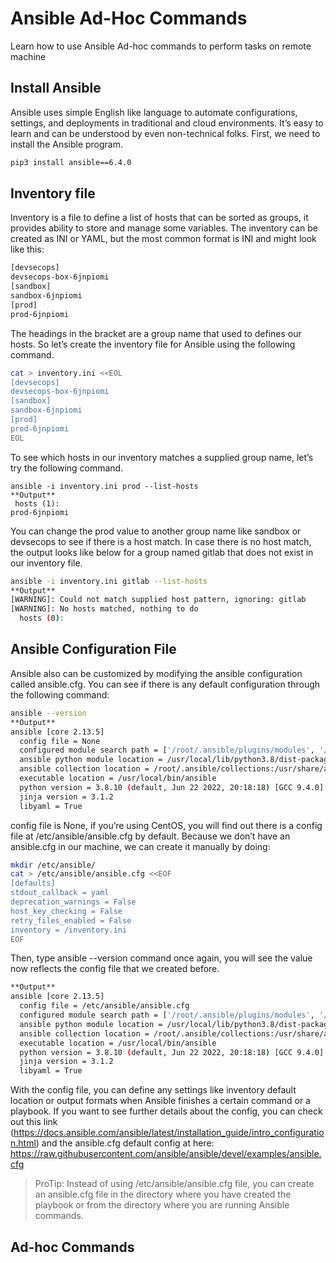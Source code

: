 # Ansible Ad-Hoc Commands
Learn how to use Ansible Ad-hoc commands to perform tasks on remote machine
## Install Ansible
Ansible uses simple English like language to automate configurations, settings, and deployments in traditional and cloud environments. It’s easy to learn and can be understood by even non-technical folks.
First, we need to install the Ansible program.
```sh
pip3 install ansible==6.4.0
```
## Inventory file
Inventory is a file to define a list of hosts that can be sorted as groups, it provides ability to store and manage some variables. The inventory can be created as INI or YAML, but the most common format is INI and might look like this:
```sh
[devsecops]
devsecops-box-6jnpiomi
[sandbox]
sandbox-6jnpiomi
[prod]
prod-6jnpiomi
```
The headings in the bracket are a group name that used to defines our hosts. So let’s create the inventory file for Ansible using the following command.
```sh
cat > inventory.ini <<EOL
[devsecops]
devsecops-box-6jnpiomi
[sandbox]
sandbox-6jnpiomi
[prod]
prod-6jnpiomi
EOL
```
To see which hosts in our inventory matches a supplied group name, let’s try the following command.
```sg
ansible -i inventory.ini prod --list-hosts
**Output**
 hosts (1):
prod-6jnpiomi
```
You can change the prod value to another group name like sandbox or devsecops to see if there is a host match. In case there is no host match, the output looks like below for a group named gitlab that does not exist in our inventory file.
```sh
ansible -i inventory.ini gitlab --list-hosts
**Output**
[WARNING]: Could not match supplied host pattern, ignoring: gitlab
[WARNING]: No hosts matched, nothing to do
  hosts (0):
```
## Ansible Configuration File
Ansible also can be customized by modifying the ansible configuration called ansible.cfg. You can see if there is any default configuration through the following command:
```sh
ansible --version
**Output**
ansible [core 2.13.5]
  config file = None
  configured module search path = ['/root/.ansible/plugins/modules', '/usr/share/ansible/plugins/modules']
  ansible python module location = /usr/local/lib/python3.8/dist-packages/ansible
  ansible collection location = /root/.ansible/collections:/usr/share/ansible/collections
  executable location = /usr/local/bin/ansible
  python version = 3.8.10 (default, Jun 22 2022, 20:18:18) [GCC 9.4.0]
  jinja version = 3.1.2
  libyaml = True
```
config file is None, if you’re using CentOS, you will find out there is a config file at /etc/ansible/ansible.cfg by default.
Because we don’t have an ansible.cfg in our machine, we can create it manually by doing:
```sh
mkdir /etc/ansible/
cat > /etc/ansible/ansible.cfg <<EOF
[defaults]
stdout_callback = yaml
deprecation_warnings = False
host_key_checking = False
retry_files_enabled = False
inventory = /inventory.ini
EOF
```
Then, type ansible --version command once again, you will see the value now reflects the config file that we created before.
```sh
**Output**
ansible [core 2.13.5]
  config file = /etc/ansible/ansible.cfg
  configured module search path = ['/root/.ansible/plugins/modules', '/usr/share/ansible/plugins/modules']
  ansible python module location = /usr/local/lib/python3.8/dist-packages/ansible
  ansible collection location = /root/.ansible/collections:/usr/share/ansible/collections
  executable location = /usr/local/bin/ansible
  python version = 3.8.10 (default, Jun 22 2022, 20:18:18) [GCC 9.4.0]
  jinja version = 3.1.2
  libyaml = True
```
With the config file, you can define any settings like inventory default location or output formats when Ansible finishes a certain command or a playbook. If you want to see further details about the config, you can check out this link (https://docs.ansible.com/ansible/latest/installation_guide/intro_configuration.html) and the ansible.cfg default config at here: https://raw.githubusercontent.com/ansible/ansible/devel/examples/ansible.cfg
> ProTip: Instead of using /etc/ansible/ansible.cfg file, you can create an ansible.cfg file in the directory where you have created the playbook or from the directory where you are running Ansible commands.

## Ad-hoc Commands